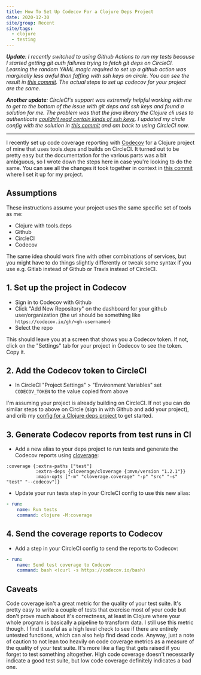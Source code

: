 ```yaml
---
title: How To Set Up Codecov For a Clojure Deps Project
date: 2020-12-30
site/group: Recent
site/tags:
  - clojure
  - testing
---
```


***Update**: I recently switched to using Github Actions to run my tests because I started getting git auth failures trying to fetch git deps on CircleCI. Learning the random YAML magic required to set up a github action was marginally less awful than faffing with ssh keys on circle. You can see the result in [this commit](https://github.com/kiramclean/morphy/commit/6964d1bbe3fd7130e179212f4088cebc753f5aec). The actual steps to set up codecov for your project are the same.*

***Another update**: CircleCI's support was extremely helpful working with me to get to the bottom of the issue with git deps and ssh keys and found a solution for me. The problem was that the java library the Clojure cli uses to authenticate [couldn't read certain kinds of ssh keys](https://clojure.atlassian.net/browse/TDEPS-91). I updated my circle config with the solution in [this commit](https://github.com/kiramclean/morphy/commit/174e2ffafaaa2db71abcd2a36be11af90963793f) and am back to using CircleCI now.*

---

I recently set up code coverage reporting with [Codecov](https://about.codecov.io/product/features/) for a Clojure project of mine that uses tools.deps and builds on CircleCI. It turned out to be pretty easy but the documentation for the various parts was a bit ambiguous, so I wrote down the steps here in case you're looking to do the same. You can see all the changes it took together in context in [this commit](https://github.com/kiramclean/morphy/commit/c8fd8a425cee712e70ca0ef3fce62b52566ba114) where I set it up for my project.

## Assumptions

These instructions assume your project uses the same specific set of tools as me:

- Clojure with tools.deps
- Github
- CircleCI
- Codecov

The same idea should work fine with other combinations of services, but you might have to do things slightly differently or tweak some syntax if you use e.g. Gitlab instead of Github or Travis instead of CircleCI.

## 1. Set up the project in Codecov

- Sign in to Codecov with Github
- Click "Add New Repository" on the dashboard for your github user/organization (the url should be something like `https://codecov.io/gh/<gh-username>`)
- Select the repo

This should leave you at a screen that shows you a Codecov token. If not, click on the "Settings" tab for your project in Codecov to see the token. Copy it.

## 2. Add the Codecov token to CircleCI

- In CircleCI "Project Settings" > "Environment Variables" set `CODECOV_TOKEN` to the value copied from above

I'm assuming your project is already building on CircleCI. If not you can do similar steps to above on Circle (sign in with Github and add your project), and crib my [config for a Clojure deps project](https://github.com/kiramclean/morphy/blob/main/.circleci/config.yml) to get started.

## 3. Generate Codecov reports from test runs in CI

- Add a new alias to your deps project to run tests and generate the Codecov reports using [cloverage](https://github.com/cloverage/cloverage):

```edn
:coverage {:extra-paths ["test"]
           :extra-deps {cloverage/cloverage {:mvn/version "1.2.1"}}
           :main-opts ["-m" "cloverage.coverage" "-p" "src" "-s" "test" "--codecov"]}
```

- Update your run tests step in your CircleCI config to use this new alias:

```yaml
- run:
    name: Run tests
    command: clojure -M:coverage
```

## 4. Send the coverage reports to Codecov

- Add a step in your CircleCI config to send the reports to Codecov:

```yaml
- run:
    name: Send test coverage to Codecov
    command: bash <(curl -s https://codecov.io/bash)
```


## Caveats

Code coverage isn't a great metric for the quality of your test suite. It's pretty easy to write a couple of tests that exercise most of your code but don't prove much about it's correctness, at least in Clojure where your whole program is basically a pipeline to transform data. I still use this metric though. I find it useful as a high level check to see if there are entirely untested functions, which can also help find dead code. Anyway, just a note of caution to not lean too heavily on code coverage metrics as a measure of the quality of your test suite. It's more like a flag that gets raised if you forget to test something altogether. High code coverage doesn't necessarily indicate a good test suite, but low code coverage definitely indicates a bad one.
